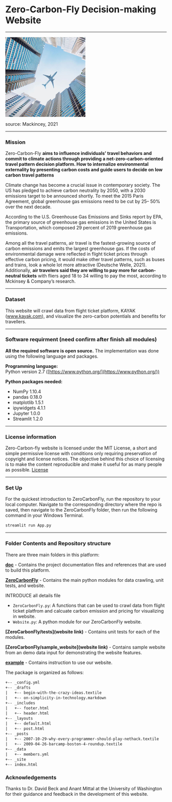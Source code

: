 # Zero-Carbon-Fly Decision-making Website


----
<img src="doc/cover image_carbon project.png" height="250" width="250" align=center>

source: Mackincey, 2021

---

### Mission

Zero-Carbon-Fly **aims to influence individuals’ travel behaviors and commit to climate actions through providing a net-zero-carbon-oriented travel pattern decision platform. How to internalize environmental externality by presenting carbon costs and guide users to decide on low carbon travel patterns**

Climate change has become a crucial issue in contemporary society. The US has pledged to achieve carbon neutrality by 2050, with a 2030 emissions target to be announced shortly. To meet the 2015 Paris Agreement, global greenhouse gas emissions need to be cut by 25– 50% over the next decade.

According to the U.S. Greenhouse Gas Emissions and Sinks report by EPA, the primary source of greenhouse gas emissions in the United States is Transportation, which composed 29 percent of 2019 greenhouse gas emissions.

Among all the travel patterns, air travel is the fastest-growing source of carbon emissions and emits the largest greenhouse gas. If the costs of environmental damage were reflected in flight ticket prices through effective carbon pricing, it would make other travel patterns, such as buses and trains, look a whole lot more attractive (Deutsche Welle, 2021). Additionally, **air travelers said they are willing to pay more for carbon-neutral tickets** with fliers aged 18 to 34 willing to pay the most, according to Mckinsey & Company’s research.

----

### Dataset

This website will crawl data from flight ticket platform, KAYAK (www.kayak.com), and 
visualize the zero-carbon potentials and benefits for travellers.

----

### Software requirment (need confirm after finish all modules)

**All the required software is open source.**  The implementation was done using the following language and packages.  

**Programming language:**   
Python version 2.7  ([https://www.python.org/](https://www.python.org/))

**Python packages needed:**
- NumPy 1.10.4
- pandas 0.18.0
- matplotlib 1.5.1
- ipywidgets 4.1.1
- Jupyter 1.0.0
- Streamlit 1.2.0

----

  
### License information

Zero-Carbon-fly website is licensed under the MIT License, a short and simple permissive license with conditions only requiring preservation of copyright and license notices. The objective behind this choice of licensing is to make the content reproducible and make it useful for as many people as possible. 
[License](https://github.com/Zero-Carbon-Travel-Project/project/blob/c2f8a03c0ff3464a089fcf982638e5acd5e0d7c1/LICENSE)

----

### Set Up 
For the quickest introduction to ZeroCarbonFly, run the repository to your local computer. Navigate to the corresponding directory where the repo is saved, then navigate to the ZeroCarbonFly folder, then run the following command in your Windows Terminal.

```python
streamlit run App.py
```
----

### Folder Contents and Repository structure

There are three main folders in this platform:

**[doc](https://github.com/Zero-Carbon-Travel-Project/project/tree/main/doc)** - 
Contains the project documentation files and references that are used to build this platform.

**[ZeroCarbonFly](https://github.com/Zero-Carbon-Travel-Project/project/tree/main/ZeroCarbonFly)** - 
Contains the main python modules for data crawling, unit tests, and website.

INTRODUCE all details file
-  `ZeroCarbonFly.py`: A functions that can be used to crawl data from flight ticket platfrom and calcuate carbon emission and pricing for visualizing in website.
-  `Website.py`: A python module for our ZeroCarbonFly website. 

**[ZeroCarbonFly/tests](website link)** -  Contains unit tests for each of the modules.

**[ZeroCarbonFly/sample_website](website link)** - Contains sample website from an demo data input for demonstrating the website features.

**[example](https://github.com/Zero-Carbon-Travel-Project/project/tree/main/example)** - 
Contains instruction to use our website.



The package is organized as follows:

```
+-- _config.yml
+-- _drafts
|   +-- begin-with-the-crazy-ideas.textile
|   +-- on-simplicity-in-technology.markdown
+-- _includes
|   +-- footer.html
|   +-- header.html
+-- _layouts
|   +-- default.html
|   +-- post.html
+-- _posts
|   +-- 2007-10-29-why-every-programmer-should-play-nethack.textile
|   +-- 2009-04-26-barcamp-boston-4-roundup.textile
+-- _data
|   +-- members.yml
+-- _site
+-- index.html
```

### Acknowledgements
Thanks to Dr. David Beck and Anant Mittal at the University of Washington for their guidance and feedback in the development of this website.

